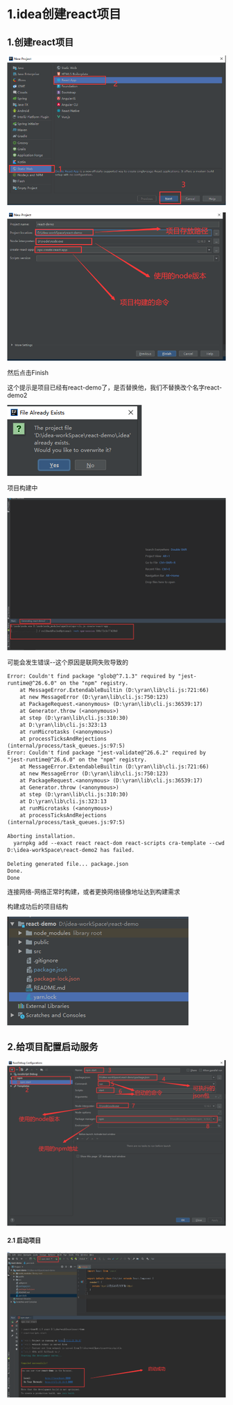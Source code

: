 # 1.idea创建react项目



## 1.创建react项目

![1631886317406](../../../.vuepress/public/images/1631886317406.png)



![1631886458319](../../../.vuepress/public/images/1631886458319.png)



然后点击Finish



这个提示是项目已经有react-demo了，是否替换他，我们不替换改个名字react-demo2

![1631886499964](../../../.vuepress/public/images/1631886499964.png)





项目构建中

![1631886735747](../../../.vuepress/public/images/1631886735747.png)



可能会发生错误--这个原因是联网失败导致的

```shell
Error: Couldn't find package "glob@^7.1.3" required by "jest-runtime@^26.6.0" on the "npm" registry.
    at MessageError.ExtendableBuiltin (D:\yran\lib\cli.js:721:66)
    at new MessageError (D:\yran\lib\cli.js:750:123)
    at PackageRequest.<anonymous> (D:\yran\lib\cli.js:36539:17)
    at Generator.throw (<anonymous>)
    at step (D:\yran\lib\cli.js:310:30)
    at D:\yran\lib\cli.js:323:13
    at runMicrotasks (<anonymous>)
    at processTicksAndRejections (internal/process/task_queues.js:97:5)
Error: Couldn't find package "jest-validate@^26.6.2" required by "jest-runtime@^26.6.0" on the "npm" registry.
    at MessageError.ExtendableBuiltin (D:\yran\lib\cli.js:721:66)
    at new MessageError (D:\yran\lib\cli.js:750:123)
    at PackageRequest.<anonymous> (D:\yran\lib\cli.js:36539:17)
    at Generator.throw (<anonymous>)
    at step (D:\yran\lib\cli.js:310:30)
    at D:\yran\lib\cli.js:323:13
    at runMicrotasks (<anonymous>)
    at processTicksAndRejections (internal/process/task_queues.js:97:5)

Aborting installation.
  yarnpkg add --exact react react-dom react-scripts cra-template --cwd D:\idea-workSpace\react-demo2 has failed.

Deleting generated file... package.json
Done.
Done
```



连接网络-网络正常时构建，或者更换网络镜像地址达到构建需求



构建成功后的项目结构

![1631888189441](../../../.vuepress/public/images/1631888189441.png)







## 2.给项目配置启动服务

![1631888492550](../../../.vuepress/public/images/1631888492550.png)



#### 2.1 启动项目

![1631888700553](../../../.vuepress/public/images/1631888700553.png)























































